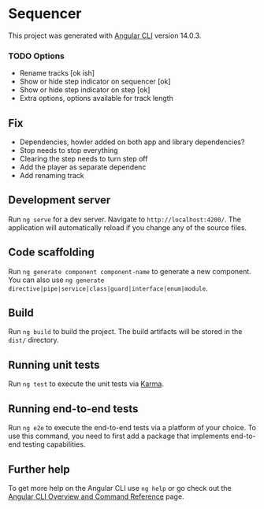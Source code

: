 # Sequencer

This project was generated with [Angular CLI](https://github.com/angular/angular-cli) version 14.0.3.



### TODO Options
- Rename tracks [ok ish]
- Show or hide step indicator on sequencer [ok]
- Show or hide step indicator on step  [ok]
- Extra options, options available for track length

## Fix
- Dependencies, howler added on both app and library dependencies?
- Stop needs to stop everything
- Clearing the step needs to turn step off
- Add the player as separate dependenc
- Add renaming track 


## Development server

Run `ng serve` for a dev server. Navigate to `http://localhost:4200/`. The application will automatically reload if you change any of the source files.

## Code scaffolding

Run `ng generate component component-name` to generate a new component. You can also use `ng generate directive|pipe|service|class|guard|interface|enum|module`.

## Build

Run `ng build` to build the project. The build artifacts will be stored in the `dist/` directory.

## Running unit tests

Run `ng test` to execute the unit tests via [Karma](https://karma-runner.github.io).

## Running end-to-end tests

Run `ng e2e` to execute the end-to-end tests via a platform of your choice. To use this command, you need to first add a package that implements end-to-end testing capabilities.

## Further help

To get more help on the Angular CLI use `ng help` or go check out the [Angular CLI Overview and Command Reference](https://angular.io/cli) page.
